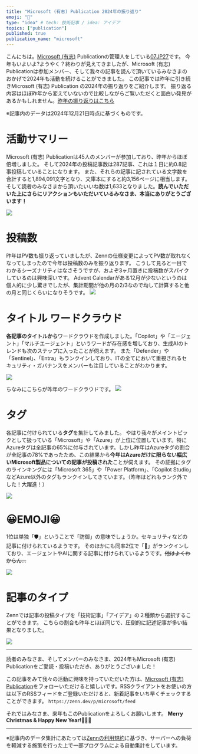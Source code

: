 ```yaml
---
title: "Microsoft (有志) Publication 2024年の振り返り"
emoji: "📆"
type: "idea" # tech: 技術記事 / idea: アイデア
topics: ["publication"]
published: true
publication_name: "microsoft"
---
```


こんにちは。[Microsoft (有志)](https://zenn.dev/p/microsoft) Publicationの管理人をしている[07JP27](https://zenn.dev/07jp27)です。
今年もいよいよ?ようやく？終わりが見えてきましたが、Microsoft (有志) Publicationは参加メンバー、そして我々の記事を読んで頂いているみなさまのおかげで2024年も活動を続けることができました。
この記事では昨年に引き続きMicrosoft (有志) Publication の2024年の振り返りをご紹介します。
振り返る内容はほぼ昨年から変えていないので比較しながらご覧いただくと面白い発見があるかもしれません。[昨年の振り返りはこちら](https://zenn.dev/microsoft/articles/ms-pub-2023-looking-back)

※記事内のデータは2024年12月21日時点に基づくものです。

# 活動サマリー
Microsoft (有志) Publicationは45人のメンバーが参加しており、昨年からほぼ倍増しました。
そして2024年の投稿記事数は287記事、これは１日に約0.8記事投稿していることになります。
また、それらの記事に記されている文字数を合計すると1,894,091文字となり、文庫本にすると約3,156ページに相当します。
そして読者のみなさまから頂いたいいね数は1,633となりました。**読んでいただいた上にさらにリアクションもいただいているみなさま、本当にありがとうございます！**

![](/images/ms-pub-2024-looking-back/summary.png)


# 投稿数
昨年はPV数も振り返っていましたが、Zennの仕様変更によってPV数が取れなくなってしまったので今年は投稿数のみを振り返ります。
こうして見ると一目でわかるシーズナリティはなさそうですが、およぞ3ヶ月置きに投稿数がスパイクしているのは興味深いです。
Advent Calendarがある12月が少ないというのは個人的に少し驚きでしたが、集計期間が他の月の2/3なので均して計算すると他の月と同じくらいになりそうです。
![](/images/ms-pub-2024-looking-back/monthlycount.png)

# タイトル ワードクラウド
**各記事のタイトルから**ワードクラウドを作成しました。「Copilot」や「エージェント」「マルチエージェント」というワードが存在感を増しており、生成AIのトレンドも次のステップに入ったことが伺えます。
また「Defender」や「Sentinel」、「Entra」もランクインしており、ITの全てにおいて重視されるセキュリティ・ガバナンスをメンバーも注目していることがわかります。

![](/images/ms-pub-2024-looking-back/wordcloud.png)

ちなみにこちらが昨年のワードクラウドです。
![](/images/ms-pub-2023-looking-back/wordcloud.png)

# タグ
各記事に付けられている**タグ**を集計してみました。
やはり我々がメイントピックとして扱っている「Microsoft」や「Azure」が上位に位置しています。特にAzureタグは全記事の65%に付与されています。しかし昨年はAzureタグの割合が全記事の78%であったため、この結果から**今年はAzureだけに限らない幅広いMicrosoft製品についての記事が投稿された**ことが伺えます。
その証拠にタグのラインキングには「Microsoft 365」や「Power Platform」、「Copilot Studio」などAzure以外のタグもランクインしてきています。（昨年はどれもランク外でした！大躍進！）


![](/images/ms-pub-2024-looking-back/tag.png)


# 😀EMOJI😀
1位は単独「🛡️」ということで「防御」の意味でしょうか。セキュリティなどの記事に付けられているようです。
そのほかにも同率2位で「🤖」がランクインしており、エージェントやAIに関する記事に付けられているようです。~~他はよくわからん...~~

![](/images/ms-pub-2024-looking-back/emoji.png)

# 記事のタイプ
Zennでは記事の投稿タイプを「技術記事」「アイデア」の２種類から選択することができます。
こちらの割合も昨年とほぼ同じで、圧倒的に記述記事が多い結果となりました。

![](/images/ms-pub-2024-looking-back/type.png)



---
読者のみなさま、そしてメンバーのみなさま、2024年もMicrosoft (有志) Publicationをご愛読・投稿いただき、ありがとうございました！

この記事をみて我々の活動に興味を持っていただいた方は、[Microsoft (有志) Publication](https://zenn.dev/p/microsoft)をフォローいただけると嬉しいです。RSSクライアントをお使いの方は以下のRSSフィードをご登録いただけると、新着記事をいち早くチェックすることができます。
`https://zenn.dev/p/microsoft/feed`

それではみなさま、来年もこのPublicationをよろしくお願いします。
**Merry Christmas & Happy New Year!🎄🎍🐍**

---
※記事内のデータ集計にあたっては[Zennの利用規約](https://zenn.dev/terms)に基づき、サーバーへの負荷を軽減する施策を行った上で一部プログラムによる自動集計をしています。